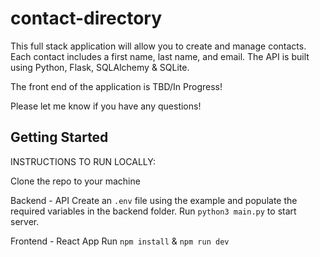 # contact-directory

This full stack application will allow you to create and manage contacts. Each contact includes a first name, last name, and email. The API is built using Python, Flask, SQLAlchemy & SQLite.

The front end of the application is TBD/In Progress!

Please let me know if you have any questions!

## Getting Started

INSTRUCTIONS TO RUN LOCALLY:

Clone the repo to your machine

Backend - API
Create an `.env` file using the example and populate the required variables in the backend folder. Run `python3 main.py` to start server.

Frontend - React App
Run `npm install` & `npm run dev`
